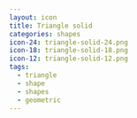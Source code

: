 ```yaml
---
layout: icon
title: Triangle solid
categories: shapes
icon-24: triangle-solid-24.png
icon-18: triangle-solid-18.png
icon-12: triangle-solid-12.png
tags:
  - triangle
  - shape
  - shapes
  - geometric
---
```

